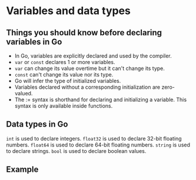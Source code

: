 # Variables and data types 

## Things you should know before declaring variables in Go
- In Go, variables are explicitly declared and used by the compiler. 
- `var` or `const` declares 1 or more variables.
- `var` can change its value overtime but it can't change its type.
- `const` can't change its value nor its type.
- Go will infer the type of initialized variables.
- Variables declared without a corresponding initialization are zero-valued.
- The := syntax is shorthand for declaring and initializing a variable. This syntax is only available inside functions.

## Data types in Go
`int` is used to declare integers.
`float32` is used to declare 32-bit floating numbers.
`float64` is used to declare 64-bit floating numbers.
`string` is used to declare strings.
`bool` is used to declare boolean values.

## Example
